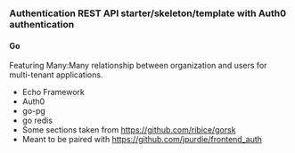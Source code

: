 ### Authentication REST API starter/skeleton/template with Auth0 authentication
#### Go

Featuring Many:Many relationship between organization and users for multi-tenant applications. 
- Echo Framework
- Auth0
- go-pg
- go redis
- Some sections taken from https://github.com/ribice/gorsk
- Meant to be paired with https://github.com/jpurdie/frontend_auth